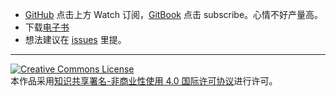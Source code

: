 - [GitHub](https://github.com/WillBeethoven/Poetry) 点击上方 Watch 订阅，[GitBook](https://www.gitbook.com/book/willbeethoven/the-poetry-of-will/details) 点击 subscribe。心情不好产量高。
- 下载[电子书](https://www.gitbook.com/book/willbeethoven/the-poetry-of-will/details)
- 想法建议在 [issues](https://github.com/WillBeethoven/Poetry/issues) 里提。
---

<a rel="license" href="http://creativecommons.org/licenses/by-nc/4.0/"><img alt="Creative Commons License" style="border-width:0" src="https://i.creativecommons.org/l/by-nc/4.0/88x31.png" /></a><br>
本作品采用[知识共享署名-非商业性使用 4.0 国际许可协议](http://creativecommons.org/licenses/by-nc/4.0/)进行许可。
